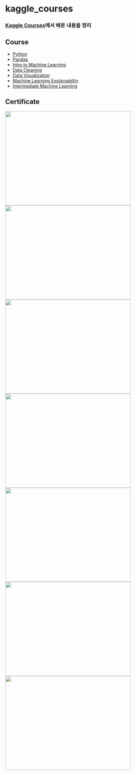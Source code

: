 # kaggle_courses

### [Kaggle Courses](https://www.kaggle.com/learn)에서 배운 내용을 정리


## Course
- [Python](https://github.com/Jalbin1307/kaggle_courses/tree/main/Python) 
- [Pandas](https://github.com/Jalbin1307/kaggle_courses/tree/main/Pandas) 
- [Intro to Machine Learning](https://github.com/Jalbin1307/kaggle_courses/tree/main/Intro_to_Machine_Learning) 
- [Data Cleaning](https://github.com/Jalbin1307/kaggle_courses/tree/main/Data_Cleaning)
- [Data Visualization](https://github.com/Jalbin1307/kaggle_courses/tree/main/Data_Visualization)
- [Machine Learning Explainability](https://github.com/Jalbin1307/kaggle_courses/tree/main/Machine_Learning_Explainability)
- [Intermediate Machine Learning](https://github.com/Jalbin1307/kaggle_courses/tree/main/Intermediate_Machine_Learning)



## Certificate

<img src="https://user-images.githubusercontent.com/70004933/126608806-4a31943b-17b8-4add-a8e3-dea1aa81079b.png" width="400" height="300"/>
<img src="https://user-images.githubusercontent.com/70004933/126753088-1314a277-56f7-4c73-a814-44a4a30f7de9.png" width="400" height="300"/>
<img src="https://user-images.githubusercontent.com/70004933/126921870-7e45402f-ee36-48c5-94fa-48df3f4760ec.png" width="400" height="300"/>
<img src="https://user-images.githubusercontent.com/70004933/127123616-26601b98-b189-42d0-a11c-ba25a62af9f1.png" width="400" height="300"/>
<img src="https://user-images.githubusercontent.com/70004933/127270658-24bd523b-1906-423a-9695-0f3d3e10c4af.png" width="400" height="300"/>
<img src="https://user-images.githubusercontent.com/70004933/127418226-4e82cadb-24fd-4756-95ac-ce6a25e1329d.png" width="400" height="300"/>
<img src="https://user-images.githubusercontent.com/70004933/127587487-984d3ae7-db44-40bc-b799-e2cd73ba34aa.png" width="400" height="300"/>

